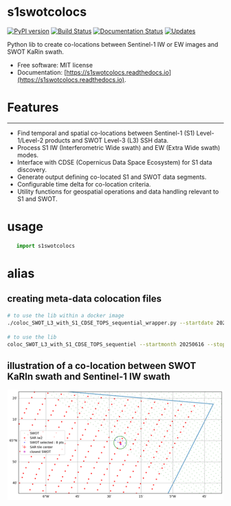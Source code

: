# s1swotcolocs

[![PyPI version](https://img.shields.io/pypi/v/s1swotcolocs.svg)](https://pypi.python.org/pypi/s1swotcolocs)
[![Build Status](https://img.shields.io/travis/agrouaze/s1swotcolocs.svg)](https://travis-ci.com/agrouaze/s1swotcolocs)
[![Documentation Status](https://readthedocs.org/projects/s1swotcolocs/badge/?version=latest)](https://s1swotcolocs.readthedocs.io/en/latest/?version=latest)
[![Updates](https://pyup.io/repos/github/agrouaze/s1swotcolocs/shield.svg)](https://pyup.io/repos/github/agrouaze/s1swotcolocs/)

Python lib to create co-locations between Sentinel-1 IW or EW images and SWOT KaRin swath.

-   Free software: MIT license
-   Documentation: [https://s1swotcolocs.readthedocs.io](https://s1swotcolocs.readthedocs.io).

# Features

---

-   Find temporal and spatial co-locations between Sentinel-1 (S1) Level-1/Level-2 products and SWOT Level-3 (L3) SSH data.
-   Process S1 IW (Interferometric Wide swath) and EW (Extra Wide swath) modes.
-   Interface with CDSE (Copernicus Data Space Ecosystem) for S1 data discovery.
-   Generate output defining co-located S1 and SWOT data segments.
-   Configurable time delta for co-location criteria.
-   Utility functions for geospatial operations and data handling relevant to S1 and SWOT.

# usage

```python
   import s1swotcolocs
```

# alias

## creating meta-data colocation files

```bash
# to use the lib within a docker image
./coloc_SWOT_L3_with_S1_CDSE_TOPS_sequential_wrapper.py --startdate 20250616 --stopdate 20250616 --confpath src/s1swotcolocs/localconfig.yml

# to use the lib
coloc_SWOT_L3_with_S1_CDSE_TOPS_sequentiel --startmonth 20250616 --stopmonth 20250616 --confpath src/s1swotcolocs/localconfig.yml --outputdir /tmp/
```

## illustration of a co-location between SWOT KaRIn swath and Sentinel-1 IW swath


   ![coloc_swot_iw](docs/_static/figures/illustrate_coloc_s1_swot_iw.png)